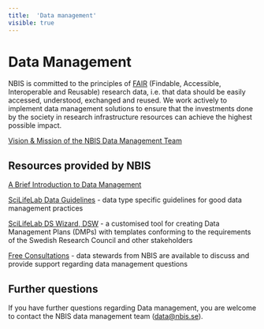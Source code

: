 ```yaml
---
title:  'Data management'
visible: true
---
```

    

# Data Management

NBIS is committed to the principles of [FAIR](<https://www.force11.org/group/fairgroup/fairprinciples>) (Findable, Accessible, Interoperable and Reusable) research data, i.e. that data should be easily accessed, understood, exchanged and reused. We work actively to implement data management solutions to ensure that the investments done by the society in research infrastructure resources can achieve the highest possible impact.

[Vision & Mission of the NBIS Data Management Team](<vision.html>)

## Resources provided by NBIS

[A Brief Introduction to Data Management](<dm-introduction.html>)

[SciLifeLab Data Guidelines](<https://scilifelab-data-guidelines.readthedocs.io/en/latest/docs/index.html>) \- data type specific guidelines for good data management practices

[SciLifeLab DS Wizard, DSW](<http://dsw.scilifelab.se/>) \- a customised tool for creating Data Management Plans (DMPs) with templates conforming to the requirements of the Swedish Research Council and other stakeholders

[Free Consultations](<https://nbis.se/support/supportform/index.php?form=consultation>) \- data stewards from NBIS are available to discuss and provide support regarding data management questions

## Further questions

If you have further questions regarding Data management, you are welcome to contact the NBIS data management team ([data@nbis.se](<mailto:data@nbis.se>)).
